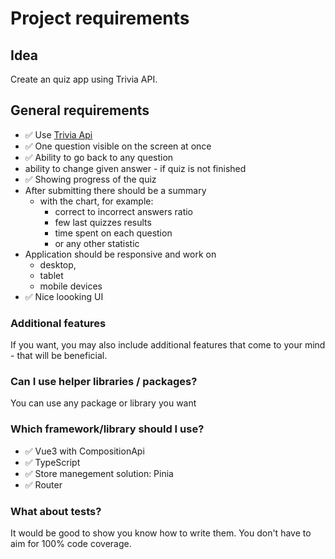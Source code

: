 # Project requirements

## Idea
Create an quiz app using Trivia API.

## General requirements
- ✅ Use [Trivia Api](https://opentdb.com/api_config.php) 
- ✅ One question visible on the screen at once
- ✅ Ability to go back to any question
- ability to change given answer - if quiz is not finished
- ✅ Showing progress of the quiz
- After submitting there should be a summary 
  - with the chart, for example:
    - correct to incorrect answers ratio
    - few last quizzes results
    - time spent on each question
    - or any other statistic
- Application should be responsive and work on
  - desktop,
  - tablet 
  - mobile devices
- ✅ Nice loooking UI

### Additional features
If you want, you may also include additional features that come to your mind - that will be beneficial.

### Can I use helper libraries / packages?
You can use any package or library you want

### Which framework/library should I use?
- ✅ Vue3 with CompositionApi
- ✅ TypeScript
- ✅ Store manegement solution: Pinia
- ✅ Router

### What about tests?
It would be good to show you know how to write them. You don't have to aim for 100% code coverage.